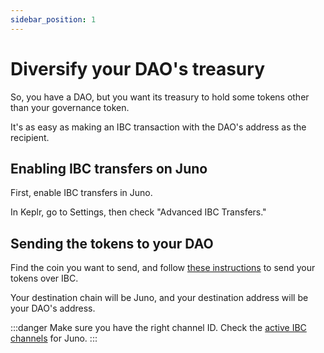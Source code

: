 ```yaml
---
sidebar_position: 1
---
```


# Diversify your DAO's treasury

So, you have a DAO, but you want its treasury to hold some tokens other than
your governance token.

It's as easy as making an IBC transaction with the DAO's address as the recipient.


## Enabling IBC transfers on Juno

First,  enable IBC transfers in Juno.

In Keplr, go to Settings, then check "Advanced IBC Transfers."

## Sending the tokens to your DAO

Find the coin you want to send, and follow [these
instructions](https://keplr.crunch.help/ibc-guides-troubleshooting/cosmos-ibc-transfers)
to send your tokens over IBC.

Your destination chain will be Juno, and your destination address will be your
DAO's address.

:::danger
Make sure you have the right channel ID. Check the [active IBC
channels](https://hub.mintscan.io/ibc-network) for Juno. 
:::
